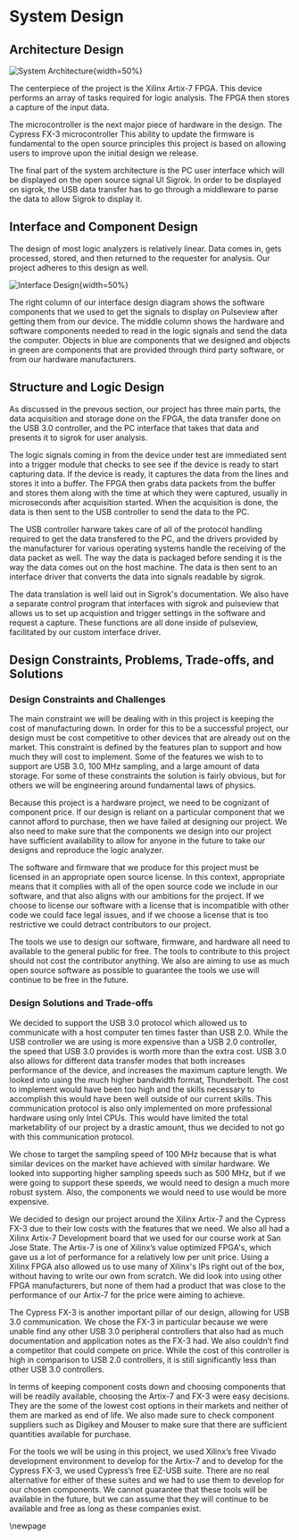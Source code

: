# System Design #

## Architecture Design ##

<!-- [Describe a general architectural solution for your system.  This section must include textual description accompanied with diagrams.] -->

![System Architecture](images/high_level.png){width=50%}

The centerpiece of the project is the Xilinx Artix-7 FPGA. This device performs an array of tasks required for logic analysis. The FPGA then stores a capture of the input data. 

The microcontroller is the next major piece of hardware in the design. The Cypress FX-3 microcontroller  This ability to update the firmware is fundamental to the open source principles this project is based on allowing users to improve upon the initial design we release.

The final part of the system architecture is the PC user interface which will be displayed on the open source signal UI Sigrok. In order to be displayed on sigrok, the USB data transfer has to go through a middleware to parse the data to allow Sigrok to display it.

## Interface and Component Design ##

<!-- [Draw the actual component diagram with textual description. This section must include textual description accompanied with diagrams] -->

The design of most logic analyzers is relatively linear. Data comes in, gets processed, stored, and then returned to the requester for analysis. Our project adheres to this design as well. 

![Interface Design](images/flow_diagram.png){width=50%}

The right column of our interface design diagram shows the software components that we used to get the signals to display on Pulseview after getting them from our device. The middle column shows the hardware and software components needed to read in the logic signals and send the data the computer. Objects in blue are components that we designed and objects in green are components that are provided through third party software, or from our hardware manufacturers. 

## Structure and Logic Design ##

<!-- [Present the detailed structure and logic design for your hardware/software components and processes. This section must include textual description accompanied with diagrams. If scientific or mathematical fundamentals are used for your project algorithm, specify what kind of formula or theory has been applied.] -->

As discussed in the prevous section, our project has three main parts, the data acquisition and storage done on the FPGA, the data transfer done on the USB 3.0 controller, and the PC interface that takes that data and presents it to sigrok for user analysis. 

The logic signals coming in from the device under test are immediated sent into a trigger module that checks to see see if the device is ready to start capturing data. If the device is ready, it captures the data from the lines and stores it into a buffer. The FPGA then grabs data packets from the buffer and stores them along with the time at which they were captured, usually in microseconds after acquisition started. When the acquisition is done, the data is then sent to the USB controller to send the data to the PC.

The USB controller harware takes care of all of the protocol handling required to get the data transfered to the PC, and the drivers provided by the manufacturer for various operating systems handle the receiving of the data packet as well. The way the data is packaged before sending it is the way the data comes out on the host machine. The data is then sent to an interface driver that converts the data into signals readable by sigrok.

The data translation is well laid out in Sigrok's documentation. We also have a separate control program that interfaces with sigrok and pulseview that allows us to set up acquistion and trigger settings in the software and request a capture. These functions are all done inside of pulseview, facilitated by our custom interface driver. 

## Design Constraints, Problems, Trade-offs, and Solutions ##

### Design Constraints and Challenges ###

<!-- [Present your design constraints in different perspectives, such as economic, resources, society and environment, hardware/software, mathematical/scientific theories and safety and reliability.] -->

The main constraint we will be dealing with in this project is keeping the cost of manufacturing down. In order for this to be a successful project, our design must be cost competitive to other devices that are already out on the market. This constraint is defined by the features plan to support and how much they will cost to implement. Some of the features we wish to to support are USB 3.0, 100 MHz sampling, and a large amount of data storage. For some of these constraints the solution is fairly obvious, but for others we will be engineering around fundamental laws of physics.

Because this project is a hardware project, we need to be cognizant of component price. If our design is reliant on a particular component that we cannot afford to purchase, then we have failed at designing our project. We also need to make sure that the components we design into our project have sufficient availability to allow for anyone in the future to take our designs and reproduce the logic analyzer.

The software and firmware that we produce for this project must be licensed in an appropriate open source license. In this context, appropriate means that it complies with all of the open source code we include in our software, and that also aligns with our ambitions for the project. If we choose to license our software with a license that is incompatible with other code we could face legal issues, and if we choose a license that is too restrictive we could detract contributors to our project.

The tools we use to design our software, firmware, and hardware all need to available to the general public for free. The tools to contribute to this project should not cost the contributor anything. We also are aiming to use as much open source software as possible to guarantee the tools we use will continue to be free in the future.

### Design Solutions and Trade-offs ###

<!-- [Document your approaches to cope with the given constraints. Present your design trade-off decisions and solution selections to deal with these constraints and problems and challenges.] -->

We decided to support the USB 3.0 protocol which allowed us to communicate with a host computer ten times faster than USB 2.0. While the USB controller we are using is more expensive than a USB 2.0 controller, the speed that USB 3.0 provides is worth more than the extra cost. USB 3.0 also allows for different data transfer modes that both increases performance of the device, and increases the maximum capture length. We looked into using the much higher bandwidth format, Thunderbolt. The cost to implement would have been too high and the skills necessary to accomplish this would have been well outside of our current skills. This communication protocol is also only implemented on more professional hardware using only Intel CPUs. This would have limited the total marketability of our project by a drastic amount, thus we decided to not go with this communication protocol.

We chose to target the sampling speed of 100 MHz because that is what similar devices on the market have achieved with similar hardware. We looked into supporting higher sampling speeds such as 500 MHz, but if we were going to support these speeds, we would need to design a much more robust system. Also, the components we would need to use would be more expensive.

We decided to design our project around the Xilinx Artix-7 and the Cypress FX-3 due to their low costs with the features that we need. We also all had a Xilinx Artix-7 Development board that we used for our course work at San Jose State. The Artix-7 is one of Xilinx’s value optimized FPGA's, which gave us a lot of performance for a relatively low per unit price. Using a Xilinx FPGA also allowed us to use many of Xilinx's IPs right out of the box, without having to write our own from scratch. We did look into using other FPGA manufacturers, but none of them had a product that was close to the performance of our Artix-7 for the price were aiming to achieve.

The Cypress FX-3 is another important pillar of our design, allowing for USB 3.0 communication. We chose the FX-3 in particular because we were unable find any other USB 3.0 peripheral controllers that also had as much documentation and application notes as the FX-3 had. We also couldn’t find a competitor that could compete on price. While the cost of this controller is high in comparison to USB 2.0 controllers, it is still significantly less than other USB 3.0 controllers.

In terms of keeping component costs down and choosing components that will be readily available, choosing the Artix-7 and FX-3 were easy decisions. They are the some of the lowest cost options in their markets and neither of them are marked as end of life. We also made sure to check component suppliers such as Digikey and Mouser to make sure that there are sufficient quantities available for purchase.

For the tools we will be using in this project, we used Xilinx’s free Vivado development environment to develop for the Artix-7 and to develop for the Cypress FX-3, we used Cypress’s free EZ-USB suite. There are no real alternative for either of these suites and we had to use them to develop for our chosen components. We cannot guarantee that these tools will be available in the future, but we can assume that they will continue to be available and free as long as these companies exist.

\newpage